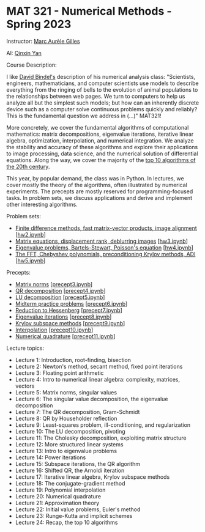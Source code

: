 # MAT 321 - Numerical Methods - Spring 2023

Instructor: [Marc Aurèle Gilles](https://ma-gilles.github.io/)

AI: [Qinxin Yan](https://www.pacm.princeton.edu/people/qinxin-yan)

Course Description:

I like [David Bindel's](https://www.cs.cornell.edu/~bindel/) description of his numerical analysis class: "Scientists, engineers, mathematicians, and computer scientists use models to describe everything from the ringing of bells to the evolution of animal populations to the relationships between web pages. We turn to computers to help us analyze all but the simplest such models; but how can an inherently discrete device such as a computer solve continuous problems quickly and reliably? This is the fundamental question we address in (...)" MAT321!

More concretely, we cover the fundamental algorithms of computational mathematics: matrix decompositions, eigenvalue iterations, iterative linear algebra, optimization, interpolation, and numerical integration. We analyze the stability and accuracy of these algorithms and explore their applications to image processing, data science, and the numerical solution of differential equations. Along the way, we cover the majority of the [top 10 algorithms of the 20th century](https://press.princeton.edu/ideas/nicholas-higham-on-the-top-10-algorithms-in-applied-mathematics).

This year, by popular demand, the class was in Python. In lectures, we cover mostly the theory of the algorithms, often illustrated by numerical experiments. The precepts are mostly reserved for programming-focused tasks. In problem sets, we discuss applications and derive and implement other interesting algorithms.

Problem sets:
- [Finite difference methods, fast matrix-vector products, image alignment](problem_sets/hw2/hw2.html) [[hw2.ipynb](problem_sets/hw2/hw2.ipynb)]
- [Matrix equations, displacement rank, deblurring images](problem_sets/hw3/hw3.html) [[hw3.ipynb](problem_sets/hw3/hw3.ipynb)]
- [Eigenvalue problems, Bartels-Stewart, Poisson's equation](problem_sets/hw4/hw4.html) [[hw4.ipynb](problem_sets/hw4/hw4.ipynb)]
- [The FFT, Chebyshev polynomials, preconditioning Krylov methods, ADI](problem_sets/hw5/hw5.html) [[hw5.ipynb](problem_sets/hw5/hw5.ipynb)]


Precepts:
- [Matrix norms](precepts/precept03/precept3.html) [[precept3.ipynb](precepts/precept03/precept3.ipynb)]
- [QR decomposition](precepts/precept04/precept4.html) [[precept4.ipynb](precepts/precept04/precept4.ipynb)]
- [LU decomposition](precepts/precept05/precept5.html) [[precept5.ipynb](precepts/precept05/precept5.ipynb)]
- [Midterm practice problems](precepts/precept06/precept6.html) [[precept6.ipynb](precepts/precept06/precept6.ipynb)]
- [Reduction to Hessenberg](precepts/precept07/precept7.html) [[precept7.ipynb](precepts/precept07/precept7.ipynb)]
- [Eigenvalue iterations](precepts/precept08/precept8.html) [[precept8.ipynb](precepts/precept08/precept8.ipynb)]
- [Krylov subspace methods](precepts/precept09/precept9.html) [[precept9.ipynb](precepts/precept09/precept9.ipynb)]
- [Interpolation](precepts/precept10/precept10.html) [[precept10.ipynb](precepts/precept10/precept10.ipynb)]
- [Numerical quadrature](precepts/precept11/precept11.html) [[precept11.ipynb](precepts/precept11/precept11.ipynb)]



Lecture topics:
- Lecture 1: Introduction, root-finding, bisection
- Lecture 2: Newton's method, secant method, fixed point iterations
- Lecture 3: Floating point arithmetic
- Lecture 4: Intro to numerical linear algebra: complexity, matrices, vectors
- Lecture 5: Matrix norms, singular values
- Lecture 6: The singular value decomposition, the eigenvalue decomposition
- Lecture 7: The QR decomposition, Gram-Schmidt
- Lecture 8: QR by Householder reflection
- Lecture 9: Least-squares problem, ill-conditioning, and regularization
- Lecture 10: The LU decomposition, pivoting
- Lecture 11: The Cholesky decomposition, exploiting matrix structure
- Lecture 12: More structured linear systems
- Lecture 13: Intro to eigenvalue problems
- Lecture 14: Power iterations
- Lecture 15: Subspace iterations, the QR algorithm
- Lecture 16: Shifted QR, the Arnoldi iteration
- Lecture 17: Iterative linear algebra, Krylov subspace methods
- Lecture 18: The conjugate-gradient method
- Lecture 19: Polynomial interpolation
- Lecture 20: Numerical quadrature
- Lecture 21: Approximation theory
- Lecture 22: Initial value problems, Euler's method
- Lecture 23: Runge-Kutta and implicit schemes
- Lecture 24: Recap, the top 10 algorithms

